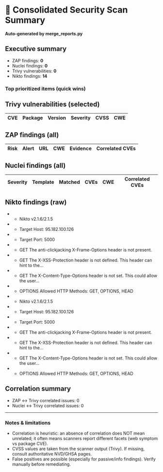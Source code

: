 # 🧭 Consolidated Security Scan Summary

**Auto-generated by merge_reports.py**

## Executive summary

- ZAP findings: **0**
- Nuclei findings: **0**
- Trivy vulnerabilities: **0**
- Nikto findings: **14**

### Top prioritized items (quick wins)

## Trivy vulnerabilities (selected)

| CVE | Package | Version | Severity | CVSS | CWE |
|-----|---------|---------|----------|------|-----|

## ZAP findings (all)

| Risk | Alert | URL | CWE | Evidence | Correlated CVEs |
|------|-------|-----|-----|----------|-----------------|

## Nuclei findings (all)

| Severity | Template | Matched | CVEs | CWE | Correlated CVEs |
|----------|----------|---------|------|-----|-----------------|

## Nikto findings (raw)

- - Nikto v2.1.6/2.1.5
- + Target Host: 95.182.100.126
- + Target Port: 5000
- + GET The anti-clickjacking X-Frame-Options header is not present.
- + GET The X-XSS-Protection header is not defined. This header can hint to the...
- + GET The X-Content-Type-Options header is not set. This could allow the user...
- + OPTIONS Allowed HTTP Methods: GET, OPTIONS, HEAD
- - Nikto v2.1.6/2.1.5
- + Target Host: 95.182.100.126
- + Target Port: 5000
- + GET The anti-clickjacking X-Frame-Options header is not present.
- + GET The X-XSS-Protection header is not defined. This header can hint to the...
- + GET The X-Content-Type-Options header is not set. This could allow the user...
- + OPTIONS Allowed HTTP Methods: GET, OPTIONS, HEAD

## Correlation summary

- ZAP ↔ Trivy correlated issues: 0
- Nuclei ↔ Trivy correlated issues: 0

---
### Notes & limitations

- Correlation is heuristic: an absence of correlation does NOT mean unrelated; it often means scanners report different facets (web symptom vs package CVE).
- CVSS values are taken from the scanner output (Trivy). If missing, consult authoritative NVD/GHSA pages.
- False positives are possible (especially for passive/info findings). Verify manually before remediating.

